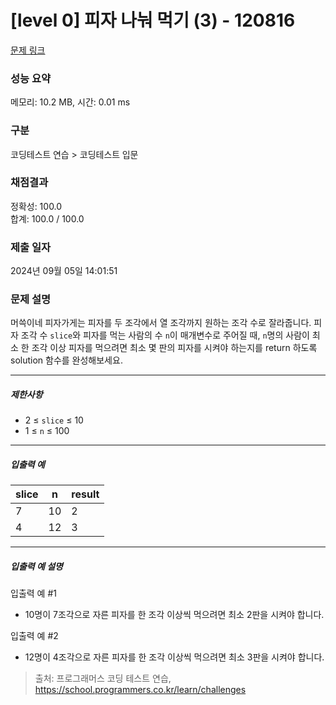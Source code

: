 # [level 0] 피자 나눠 먹기 (3) - 120816 

[문제 링크](https://school.programmers.co.kr/learn/courses/30/lessons/120816) 

### 성능 요약

메모리: 10.2 MB, 시간: 0.01 ms

### 구분

코딩테스트 연습 > 코딩테스트 입문

### 채점결과

정확성: 100.0<br/>합계: 100.0 / 100.0

### 제출 일자

2024년 09월 05일 14:01:51

### 문제 설명

<p>머쓱이네 피자가게는 피자를 두 조각에서 열 조각까지 원하는 조각 수로 잘라줍니다. 피자 조각 수 <code>slice</code>와 피자를 먹는 사람의 수 <code>n</code>이 매개변수로 주어질 때, <code>n</code>명의 사람이 최소 한 조각 이상 피자를 먹으려면 최소 몇 판의 피자를 시켜야 하는지를 return 하도록 solution 함수를 완성해보세요.</p>

<hr>

<h5>제한사항</h5>

<ul>
<li>2 ≤ <code>slice</code> ≤ 10</li>
<li>1 ≤ <code>n</code> ≤ 100</li>
</ul>

<hr>

<h5>입출력 예</h5>
<table class="table">
        <thead><tr>
<th>slice</th>
<th>n</th>
<th>result</th>
</tr>
</thead>
        <tbody><tr>
<td>7</td>
<td>10</td>
<td>2</td>
</tr>
<tr>
<td>4</td>
<td>12</td>
<td>3</td>
</tr>
</tbody>
      </table>
<hr>

<h5>입출력 예 설명</h5>

<p>입출력 예 #1</p>

<ul>
<li>10명이 7조각으로 자른 피자를 한 조각 이상씩 먹으려면 최소 2판을 시켜야 합니다.</li>
</ul>

<p>입출력 예 #2</p>

<ul>
<li>12명이 4조각으로 자른 피자를 한 조각 이상씩 먹으려면 최소 3판을 시켜야 합니다.</li>
</ul>


> 출처: 프로그래머스 코딩 테스트 연습, https://school.programmers.co.kr/learn/challenges